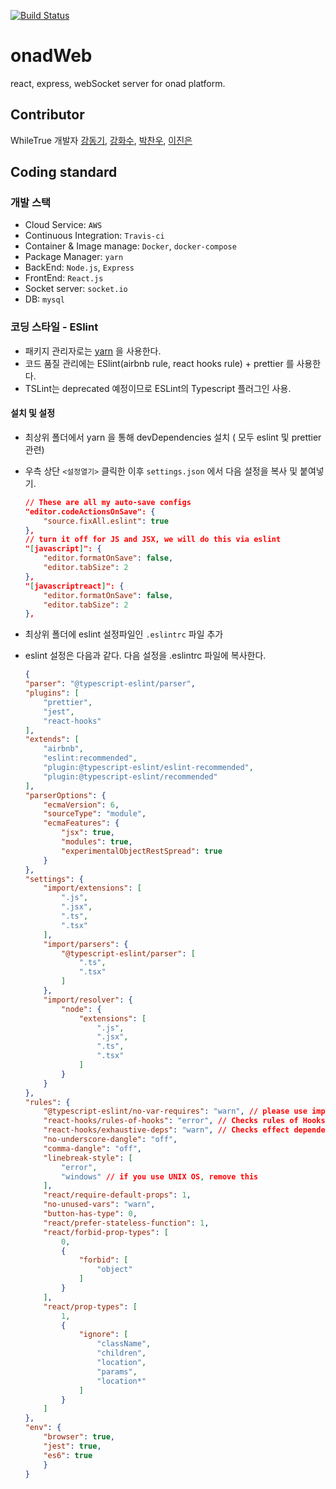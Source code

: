 [![Build Status](https://travis-ci.org/whileTrueDev/onadWeb.svg?branch=master)](https://travis-ci.org/hwasurr/onadWeb)

# onadWeb

react, express, webSocket server for onad platform.

## Contributor

WhileTrue 개발자 [강동기](https://github.com/GoMotiv), [강화수](https://github.com/hwasurr), [박찬우](https://github.com/chanuuuuu), [이진은](https://github.com/leejineun)

## Coding standard

### 개발 스택

- Cloud Service: `AWS`
- Continuous Integration: `Travis-ci`
- Container & Image manage: `Docker`, `docker-compose`
- Package Manager: `yarn`
- BackEnd: `Node.js`, `Express`
- FrontEnd: `React.js`
- Socket server: `socket.io`
- DB: `mysql`

### 코딩 스타일 - ESlint

- 패키지 관리자로는 [yarn](https://yarnpkg.com) 을 사용한다.
- 코드 품질 관리에는 ESlint(airbnb rule, react hooks rule) + prettier 를 사용한다.
- TSLint는 deprecated 예정이므로 ESLint의 Typescript  플러그인 사용.

#### 설치 및 설정

- 최상위 폴더에서 yarn 을 통해 devDependencies 설치 ( 모두 eslint 및 prettier 관련)
- 우측 상단 `<설정열기>` 클릭한 이후 `settings.json` 에서 다음 설정을 복사 및 붙여넣기.

    ~~~json
    // These are all my auto-save configs
    "editor.codeActionsOnSave": {
        "source.fixAll.eslint": true
    },
    // turn it off for JS and JSX, we will do this via eslint
    "[javascript]": {
        "editor.formatOnSave": false,
        "editor.tabSize": 2
    },
    "[javascriptreact]": {
        "editor.formatOnSave": false,
        "editor.tabSize": 2
    },
    ~~~

- 최상위 폴더에 eslint 설정파일인 `.eslintrc` 파일 추가

- eslint 설정은 다음과 같다. 다음 설정을 .eslintrc 파일에 복사한다.

    ~~~json
    {
    "parser": "@typescript-eslint/parser",
    "plugins": [
        "prettier",
        "jest",
        "react-hooks"
    ],
    "extends": [
        "airbnb",
        "eslint:recommended",
        "plugin:@typescript-eslint/eslint-recommended",
        "plugin:@typescript-eslint/recommended"
    ],
    "parserOptions": {
        "ecmaVersion": 6,
        "sourceType": "module",
        "ecmaFeatures": {
            "jsx": true,
            "modules": true,
            "experimentalObjectRestSpread": true
        }
    },
    "settings": {
        "import/extensions": [
            ".js",
            ".jsx",
            ".ts",
            ".tsx"
        ],
        "import/parsers": {
            "@typescript-eslint/parser": [
                ".ts",
                ".tsx"
            ]
        },
        "import/resolver": {
            "node": {
                "extensions": [
                    ".js",
                    ".jsx",
                    ".ts",
                    ".tsx"
                ]
            }
        }
    },
    "rules": {
        "@typescript-eslint/no-var-requires": "warn", // please use import
        "react-hooks/rules-of-hooks": "error", // Checks rules of Hooks
        "react-hooks/exhaustive-deps": "warn", // Checks effect dependencies
        "no-underscore-dangle": "off",
        "comma-dangle": "off",
        "linebreak-style": [
            "error",
            "windows" // if you use UNIX OS, remove this
        ],
        "react/require-default-props": 1,
        "no-unused-vars": "warn",
        "button-has-type": 0,
        "react/prefer-stateless-function": 1,
        "react/forbid-prop-types": [
            0,
            {
                "forbid": [
                    "object"
                ]
            }
        ],
        "react/prop-types": [
            1,
            {
                "ignore": [
                    "className",
                    "children",
                    "location",
                    "params",
                    "location*"
                ]
            }
        ]
    },
    "env": {
        "browser": true,
        "jest": true,
        "es6": true
        }
    }
    ~~~
